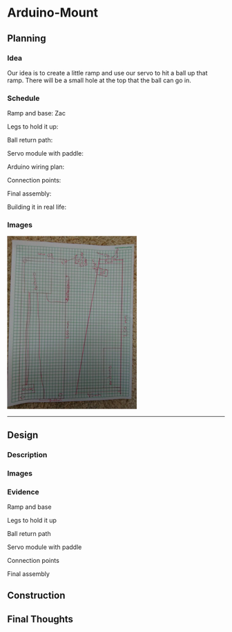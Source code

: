 # Arduino-Mount

## Planning

### Idea
Our idea is to create a little ramp and use our servo to hit a ball up that ramp. There will be a small hole at the top that the ball can go in. 

### Schedule
Ramp and base: Zac

Legs to hold it up:

Ball return path: 

Servo module with paddle: 

Arduino wiring plan:

Connection points:

Final assembly:

Building it in real life:

### Images
<img src="Images/IMG_20210205_094856.jpg" alt="IMG_20210205_094856.jpg" width="300" height="400">

---
## Design

### Description

### Images

### Evidence
Ramp and base

Legs to hold it up

Ball return path 

Servo module with paddle

Connection points

Final assembly

## Construction

## Final Thoughts
